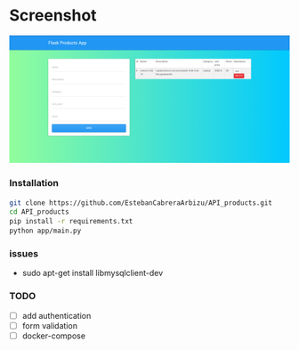 # Screenshot

![](docs/screenshot.png)

### Installation

```bash
git clone https://github.com/EstebanCabreraArbizu/API_products.git
cd API_products
pip install -r requirements.txt
python app/main.py
```

### issues
- sudo apt-get install libmysqlclient-dev

### TODO

* [ ] add authentication
* [ ] form validation
* [ ] docker-compose
